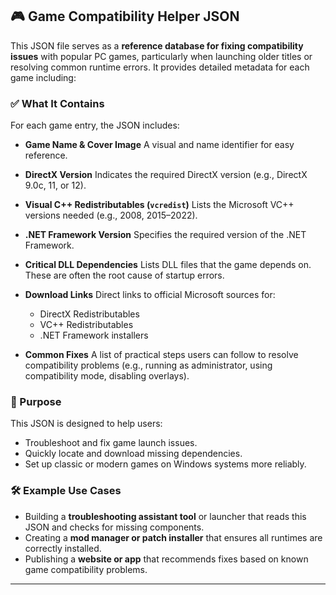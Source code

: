 
## 🎮 Game Compatibility Helper JSON

This JSON file serves as a **reference database for fixing compatibility issues** with popular PC games, particularly when launching older titles or resolving common runtime errors. It provides detailed metadata for each game including:

### ✅ What It Contains

For each game entry, the JSON includes:

* **Game Name & Cover Image**
  A visual and name identifier for easy reference.

* **DirectX Version**
  Indicates the required DirectX version (e.g., DirectX 9.0c, 11, or 12).

* **Visual C++ Redistributables (`vcredist`)**
  Lists the Microsoft VC++ versions needed (e.g., 2008, 2015–2022).

* **.NET Framework Version**
  Specifies the required version of the .NET Framework.

* **Critical DLL Dependencies**
  Lists DLL files that the game depends on. These are often the root cause of startup errors.

* **Download Links**
  Direct links to official Microsoft sources for:

  * DirectX Redistributables
  * VC++ Redistributables
  * .NET Framework installers

* **Common Fixes**
  A list of practical steps users can follow to resolve compatibility problems (e.g., running as administrator, using compatibility mode, disabling overlays).

### 🧩 Purpose

This JSON is designed to help users:

* Troubleshoot and fix game launch issues.
* Quickly locate and download missing dependencies.
* Set up classic or modern games on Windows systems more reliably.

### 🛠 Example Use Cases

* Building a **troubleshooting assistant tool** or launcher that reads this JSON and checks for missing components.
* Creating a **mod manager or patch installer** that ensures all runtimes are correctly installed.
* Publishing a **website or app** that recommends fixes based on known game compatibility problems.

---
